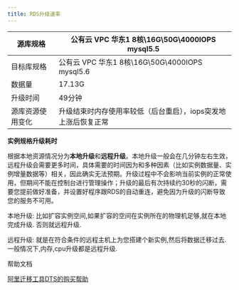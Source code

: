 ```yaml
---
title: RDS升级速率
---
```



| 源库规格     | 公有云 VPC 华东1  8核\16G\50G\4000IOPS mysql5.5 |
| -------- | ---------------------------------------- |
| 目标库规格    | 公有云 VPC 华东1  8核\16G\50G\4000IOPS mysql5.6 |
| 数据量      | 17.13G                                   |
| 升级时间     | 49分钟                                     |
| 源库资源使用变化 | 升级结束时内存使用率较低（后台重启），iops突发地上涨后恢复正常        |

**实例规格升级耗时**

根据本地资源情况分为**本地升级**和**远程升级**。本地升级一般会在几分钟左右生效，远程升级会需要更多时间，具体需要的时间因为和多种因素（比如实例数据量、实例增量数据等）相关，因此确实无法预期。升级过程中不会影响当前实例的正常使用，但期间不能在控制台进行管理操作；升级的最后有次持续约30秒的闪断，需要您提前做好准备，并设置好程序跟RDS的自动重连，避免因为升级的闪断导致您的服务不可用。  

本地升级: 比如扩容实例空间,如果扩容的空间在实例所在的物理机足够,就在本地完成升级. 否则就远程升级. 

远程升级: 就是在符合条件的远程主机上为您搭建个新实例,然后将数据迁移过去. 一般情况下,内存,cpu升级都是远程升级.  



帮助文档

[阿里迁移工具DTS的购买帮助](https://help.aliyun.com/document_detail/26604.html?spm=5176.doc26612.6.550.yzWYZh)
